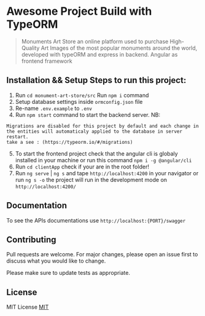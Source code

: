 # Awesome Project Build with TypeORM
> Monuments Art Store an online platform used to purchase High-Quality Art Images of the most popular monuments around the world, developed with typeORM and express in backend. Angular as frontend framework

## Installation && Setup Steps to run this project:

1. Run `cd monument-art-store/src` Run `npm i` command
2. Setup database settings inside `ormconfig.json` file
3. Re-name `.env.example` to `.env` 
4. Run `npm start` command to start the backend server.
NB:
```
Migrations are disabled for this project by default and each change in the entities will automaticaly applied to the database in server restart.
take a see : (https://typeorm.io/#/migrations)

```
5. To start the frontend project check that the angular cli is globaly installed in your machine or run this command `npm i -g @angular/cli`
6. Run `cd clientApp` check if your are in the root folder!
7. Run `ng serve` | `ng s` and tape `http://localhost:4200` in your navigator or run `ng s -o` the project will run in the development mode on `http://localhost:4200/`


## Documentation
To see the APIs documentations use `http://localhost:{PORT}/swagger`
## Contributing
Pull requests are welcome. For major changes, please open an issue first to discuss what you would like to change.

Please make sure to update tests as appropriate.

## License
MIT License 
[MIT](https://github.com/abdelalielbahloul/Monuments-Art-Store/blob/master/LICENSE/)


